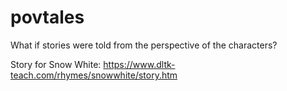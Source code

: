 # povtales
What if stories were told from the perspective of the characters?

Story for Snow White: https://www.dltk-teach.com/rhymes/snowwhite/story.htm
